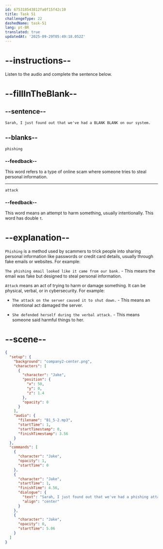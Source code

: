 ```yaml
---
id: 675318543812fa0f15f42c10
title: Task 51
challengeType: 22
dashedName: task-51
lang: pt-BR
translated: true
updatedAt: '2025-09-29T05:49:18.052Z'
---
```

<!-- (Audio) Jake: Sarah, I just found out that we've had a phishing attack on our system. -->

# --instructions--

Listen to the audio and complete the sentence below.

# --fillInTheBlank--

## --sentence--

`Sarah, I just found out that we've had a BLANK BLANK on our system.`

## --blanks--

`phishing`

### --feedback--

This word refers to a type of online scam where someone tries to steal personal information.

---

`attack`

### --feedback--

This word means an attempt to harm something, usually intentionally. This word has double `t`.

# --explanation--

`Phishing` is a method used by scammers to trick people into sharing personal information like passwords or credit card details, usually through fake emails or websites. For example:

`The phishing email looked like it came from our bank.` - This means the email was fake but designed to steal personal information.

`Attack` means an act of trying to harm or damage something. It can be physical, verbal, or in cybersecurity. For example:

- `The attack on the server caused it to shut down.` - This means an intentional act damaged the server.
  
- `She defended herself during the verbal attack.` - This means someone said harmful things to her.


# --scene--

```json
{
  "setup": {
    "background": "company2-center.png",
    "characters": [
      {
        "character": "Jake",
        "position": {
          "x": 50,
          "y": 0,
          "z": 1.4
        },
        "opacity": 0
      }
    ],
    "audio": {
      "filename": "B1_5-2.mp3",
      "startTime": 1,
      "startTimestamp": 0,
      "finishTimestamp": 3.56
    }
  },
  "commands": [
    {
      "character": "Jake",
      "opacity": 1,
      "startTime": 0
    },
    {
      "character": "Jake",
      "startTime": 1,
      "finishTime": 4.56,
      "dialogue": {
        "text": "Sarah, I just found out that we've had a phishing attack on our system.",
        "align": "center"
      }
    },
    {
      "character": "Jake",
      "opacity": 0,
      "startTime": 5.06
    }
  ]
}
```
